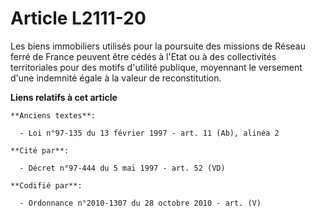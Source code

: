 # Article L2111-20

Les biens immobiliers utilisés pour la poursuite des missions de Réseau ferré de France peuvent être cédés à l'Etat ou à des
collectivités territoriales pour des motifs d'utilité publique, moyennant le versement d'une indemnité égale à la valeur de
reconstitution.

**Liens relatifs à cet article**

	**Anciens textes**:

	  - Loi n°97-135 du 13 février 1997 - art. 11 (Ab), alinéa 2

	**Cité par**:

	  - Décret n°97-444 du 5 mai 1997 - art. 52 (VD)

	**Codifié par**:

	  - Ordonnance n°2010-1307 du 28 octobre 2010 - art. (V)
